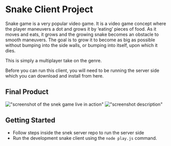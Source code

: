 # Snake Client Project

Snake game is a very popular video game. It is a video game concept where the player maneuvers a dot and grows it by ‘eating’ pieces of food. As it moves and eats, it grows and the growing snake becomes an obstacle to smooth maneuvers. The goal is to grow it to become as big as possible without bumping into the side walls, or bumping into itself, upon which it dies.

This is simply a multiplayer take on the genre.

Before you can run this client, you will need to be running the server side which you can download and install from here. 

## Final Product

!["screenshot of the snek game live in action"](\\wsl.localhost\LHL\home\labber\snake-client\image)
!["screenshot description"](#)


## Getting Started

- Follow steps inside the snek server repo to run the server side
- Run the development snake client using the `node play.js` command.